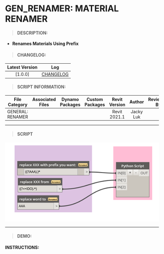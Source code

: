 # GEN_RENAMER: MATERIAL RENAMER

> #### DESCRIPTION: 
- **Renames Materials Using Prefix**

> #### CHANGELOG:

| Latest Version | Log |
| :-------: | :----: | 
|[1.0.0] | [CHANGELOG](/_gen/RENAMER/changelog/GEN_REN_MaterialRenamer.md) |

> #### SCRIPT INFORMATION: 

| File Category| Associated Files | Dynamo Packages | Custom Packages | Revit Version | Author | Reviewed By |
| :-------: | :----: | :---: | :---: | :---: | :---: | :---: |
| GENERAL: RENAMER |  |  |  | Revit 2021.1 | Jacky Luk     
        
------------------------------------------------------------------
> #### **SCRIPT** 

<img src="/_images/gen/RENAMER/GEN_REN_MaterialRenamer.png">

------------------------------------------------------------------

> #### DEMO: 

#### INSTRUCTIONS: 